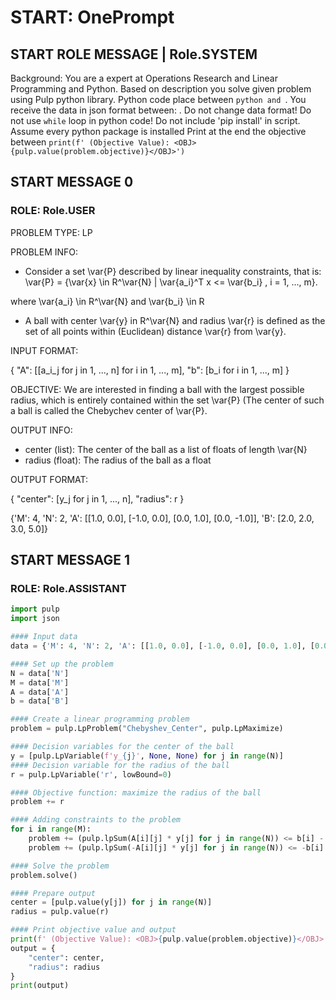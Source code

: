 # START: OnePrompt 
## START ROLE MESSAGE | Role.SYSTEM 
Background: You are a expert at Operations Research and Linear Programming and Python. Based on description you solve given problem using Pulp python library. Python code place between ```python and ```. You receive the data in json format between: <DATA></DATA>. Do not change data format! Do not use `while` loop in python code! Do not include 'pip install' in script. Assume every python package is installed Print at the end the objective between <OBJ></OBJ> `print(f' (Objective Value): <OBJ>{pulp.value(problem.objective)}</OBJ>')`  
## START MESSAGE 0 
### ROLE: Role.USER
<DESCRIPTION>

PROBLEM TYPE: LP

PROBLEM INFO: 
- Consider a set \var{P} described by linear inequality constraints, that is:
 \var{P} = {\var{x} \in R^\var{N} | \var{a_i}^T x <= \var{b_i} , i = 1, ..., m}.

where \var{a_i} \in R^\var{N} and \var{b_i} \in R

- A ball with center \var{y} in R^\var{N} and radius \var{r} is defined as the set of all points within (Euclidean) distance \var{r} from \var{y}.


INPUT FORMAT: 

{
    "A": [[a_i_j for j in 1, ..., n] for i in 1, ..., m],
    "b": [b_i for i in 1, ..., m]
}

OBJECTIVE: We are interested in finding a ball with the largest possible radius, which is entirely contained within the set \var{P} (The center of such a ball is called the Chebychev center of \var{P}.

OUTPUT INFO:

- center (list): The center of the ball as a list of floats of length \var{N}
- radius (float): The radius of the ball as a float

OUTPUT FORMAT:

{
    "center": [y_j for j in 1, ..., n],
    "radius": r
}


</DESCRIPTION>
<DATA>
{'M': 4, 'N': 2, 'A': [[1.0, 0.0], [-1.0, 0.0], [0.0, 1.0], [0.0, -1.0]], 'B': [2.0, 2.0, 3.0, 5.0]}</DATA>


## START MESSAGE 1 
### ROLE: Role.ASSISTANT
```python
import pulp
import json

#### Input data
data = {'M': 4, 'N': 2, 'A': [[1.0, 0.0], [-1.0, 0.0], [0.0, 1.0], [0.0, -1.0]], 'B': [2.0, 2.0, 3.0, 5.0]}

#### Set up the problem
N = data['N']
M = data['M']
A = data['A']
b = data['B']

#### Create a linear programming problem
problem = pulp.LpProblem("Chebyshev_Center", pulp.LpMaximize)

#### Decision variables for the center of the ball
y = [pulp.LpVariable(f'y_{j}', None, None) for j in range(N)]
#### Decision variable for the radius of the ball
r = pulp.LpVariable('r', lowBound=0)

#### Objective function: maximize the radius of the ball
problem += r

#### Adding constraints to the problem
for i in range(M):
    problem += (pulp.lpSum(A[i][j] * y[j] for j in range(N)) <= b[i] - r)
    problem += (pulp.lpSum(-A[i][j] * y[j] for j in range(N)) <= -b[i] + r)

#### Solve the problem
problem.solve()

#### Prepare output
center = [pulp.value(y[j]) for j in range(N)]
radius = pulp.value(r)

#### Print objective value and output
print(f' (Objective Value): <OBJ>{pulp.value(problem.objective)}</OBJ>')
output = {
    "center": center,
    "radius": radius
}
print(output)
```

